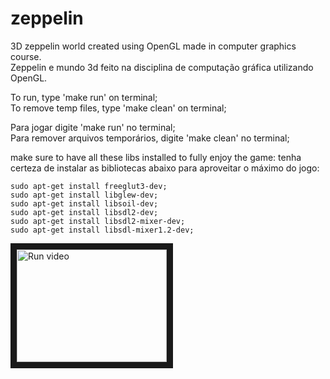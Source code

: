 # zeppelin
3D zeppelin world created using OpenGL made in computer graphics course.      
Zeppelin e mundo 3d feito na disciplina de computação gráfica utilizando OpenGL.      

To run, type 'make run' on terminal;    
To remove temp files, type 'make clean' on terminal;      

Para jogar digite 'make run' no terminal;     
Para remover arquivos temporários, digite 'make clean' no terminal;       

make sure to have all these libs installed to fully enjoy the game:
tenha certeza de instalar as bibliotecas abaixo para aproveitar o máximo do jogo:
```
sudo apt-get install freeglut3-dev;
sudo apt-get install libglew-dev;
sudo apt-get install libsoil-dev;
sudo apt-get install libsdl2-dev;
sudo apt-get install libsdl2-mixer-dev;
sudo apt-get install libsdl-mixer1.2-dev;
```

<a href="http://www.youtube.com/watch?feature=player_embedded&v=Si4wjnQNZeg" target="_blank"><img src="http://img.youtube.com/vi/Si4wjnQNZeg/0.jpg" alt="Run video" width="240" height="180" border="10" /></a>
